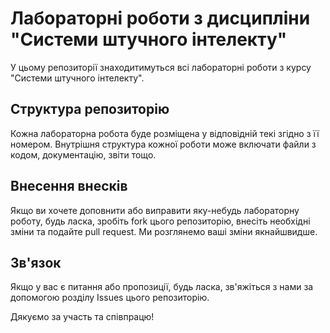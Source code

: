 # Лабораторні роботи з дисципліни "Системи штучного інтелекту"

У цьому репозиторії знаходитимуться всі лабораторні роботи з курсу "Системи штучного інтелекту".

## Структура репозиторію

Кожна лабораторна робота буде розміщена у відповідній текі згідно з її номером. Внутрішня структура кожної роботи може включати файли з кодом, документацію, звіти тощо.

## Внесення внесків

Якщо ви хочете доповнити або виправити яку-небудь лабораторну роботу, будь ласка, зробіть fork цього репозиторію, внесіть необхідні зміни та подайте pull request. Ми розглянемо ваші зміни якнайшвидше.

## Зв'язок

Якщо у вас є питання або пропозиції, будь ласка, зв'яжіться з нами за допомогою розділу Issues цього репозиторію.

Дякуємо за участь та співпрацю!

